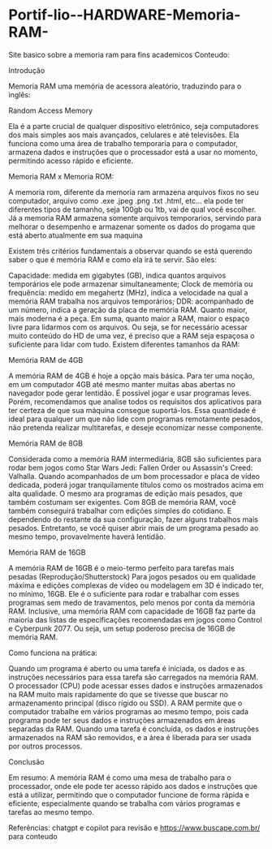 # Portif-lio--HARDWARE-Memoria-RAM-

Site basico sobre a memoria ram para fins academicos 
Conteudo:

Introdução

Memoria RAM uma memória de acessora aleatório, traduzindo para o inglês:

Random Access Memory

Ela é a parte crucial de qualquer dispositivo eletrônico, seja computadores dos mais simples aos mais avançados, celulares e até televisões. Ela funciona como uma área de trabalho temporaria para o computador, armazena dados e instruções que o processador está a usar no momento, permitindo acesso rápido e eficiente.

Memoria RAM x Memoria ROM:

A memoria rom, diferente da memoria ram armazena arquivos fixos no seu computador, arquivo como .exe .jpeg .png .txt .html, etc... ela pode ter diferentes tipos de tamanho, seja 100gb ou 1tb, vai de qual você escolher. Já a memoria RAM armazena somente arquivos temporarios, servindo para melhorar o desempenho e armazenar somente os dados do progama que está aberto atualmente em sua maquina

Existem três critérios fundamentais a observar quando se está querendo saber o que é memória RAM e como ela irá te servir. São eles:

Capacidade: medida em gigabytes (GB), indica quantos arquivos temporários ele pode armazenar simultaneamente; Clock de memória ou frequência: medido em megahertz (MHz), indica a velocidade na qual a memória RAM trabalha nos arquivos temporários; DDR: acompanhado de um número, indica a geração da placa de memória RAM. Quanto maior, mais moderna é a peça. Em suma, quanto maior a RAM, maior o espaço livre para lidarmos com os arquivos. Ou seja, se for necessário acessar muito conteúdo do HD de uma vez, é preciso que a RAM seja espaçosa o suficiente para lidar com tudo. Existem diferentes tamanhos da RAM:

Memória RAM de 4GB

A memória RAM de 4GB é hoje a opção mais básica. Para ter uma noção, em um computador 4GB até mesmo manter muitas abas abertas no navegador pode gerar lentidão. É possível jogar e usar programas leves. Porém, recomendamos que analise todos os requisitos dos aplicativos para ter certeza de que sua máquina consegue suportá-los. Essa quantidade é ideal para qualquer um que não lide com programas remotamente pesados, não pretenda realizar multitarefas, e deseje economizar nesse componente.

Memória RAM de 8GB

Considerada como a memória RAM intermediária, 8GB são suficientes para rodar bem jogos como Star Wars Jedi: Fallen Order ou Assassin's Creed: Valhalla. Quando acompanhados de um bom processador e placa de vídeo dedicada, poderá jogar tranquilamente títulos como os mostrados acima em alta qualidade. O mesmo ara programas de edição mais pesados, que também costumam ser exigentes. Com 8GB de memória RAM, você também conseguirá trabalhar com edições simples do cotidiano. E dependendo do restante da sua configuração, fazer alguns trabalhos mais pesados. Entretanto, se você quiser abrir mais de um programa pesado ao mesmo tempo, provavelmente haverá lentidão.

Memória RAM de 16GB

A memória RAM de 16GB é o meio-termo perfeito para tarefas mais pesadas (Reprodução/Shutterstock) Para jogos pesados ou em qualidade máxima e edições complexas de vídeo ou modelagem em 3D é indicado ter, no mínimo, 16GB. Ele é o suficiente para rodar e trabalhar com esses programas sem medo de travamentos, pelo menos por conta da memória RAM. Inclusive, uma memória RAM com capacidade de 16GB faz parte da maioria das listas de especificações recomendadas em jogos como Control e Cyberpunk 2077. Ou seja, um setup poderoso precisa de 16GB de memória RAM.

Como funciona na prática:

Quando um programa é aberto ou uma tarefa é iniciada, os dados e as instruções necessários para essa tarefa são carregados na memória RAM. O processador (CPU) pode acessar esses dados e instruções armazenados na RAM muito mais rapidamente do que se tivesse que buscar no armazenamento principal (disco rígido ou SSD). A RAM permite que o computador trabalhe em vários programas ao mesmo tempo, pois cada programa pode ter seus dados e instruções armazenados em áreas separadas da RAM. Quando uma tarefa é concluída, os dados e instruções armazenados na RAM são removidos, e a área é liberada para ser usada por outros processos.

Conclusão

Em resumo: A memória RAM é como uma mesa de trabalho para o processador, onde ele pode ter acesso rápido aos dados e instruções que está a utilizar, permitindo que o computador funcione de forma rápida e eficiente, especialmente quando se trabalha com vários programas e tarefas ao mesmo tempo.

Referências: chatgpt e copilot para revisão e https://www.buscape.com.br/ para conteudo